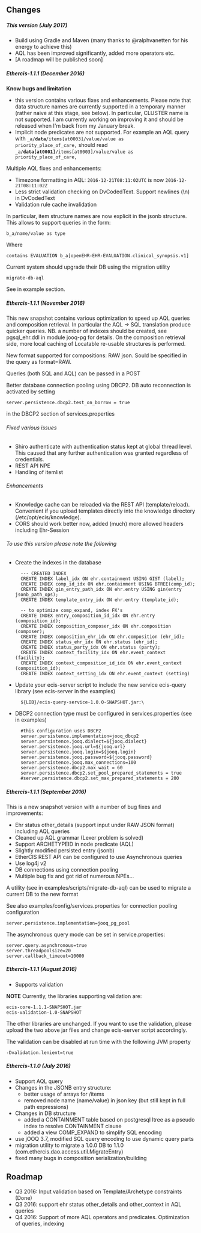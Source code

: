 Changes 
----
##### This version (July 2017)

* Build using Gradle and Maven (many thanks to @ralphvanetten for his energy to achieve this)
* AQL has been improved significantly, added more operators etc.
* [A roadmap will be published soon]

##### Ethercis-1.1.1 (December 2016)

**Know bugs and limitation**

* this version contains various fixes and enhancements. Please note that data structure names are currently supported in a temporary manner (rather naive at this stage, see below). In particular, CLUSTER name is not supported. I am currently working on improving it and should be released when I'm back from my January break.
* Implicit node predicates are not supported. For example an AQL query with <code>_a/**data**/items[at0003]/value/value as priority_place_of_care,</code> should read <code>_a/**data[at0001]**/items[at0003]/value/value as priority_place_of_care,</code>



Multiple AQL fixes and enhancements:

* Timezone formatting in AQL: <code>2016-12-21T08:11:02UTC</code> is now <code>2016-12-21T08:11:02Z</code>
* Less strict validation checking on DvCodedText. Support newlines (\n) in DvCodedText
* Validation rule cache invalidation 

In particular, item structure names are now explicit in the jsonb structure. This allows to support queries in the form:

	b_a/name/value as type

Where

	contains EVALUATION b_a[openEHR-EHR-EVALUATION.clinical_synopsis.v1]

Current system should upgrade their DB using the migration utility
 
	migrate-db-aql

See in example section.

##### Ethercis-1.1.1 (November 2016)
This new snapshot contains various optimization to speed up AQL queries and composition retrieval. In  particular the AQL -> SQL translation produce quicker queries. NB. a number of indexes should be created, see pgsql_ehr.ddl in module jooq-pg for details. On the composition retrieval side, more local caching of Locatable re-usable structures is performed.

New format supported for compositions: RAW json. Sould be specified in the query as format=RAW.

Queries (both SQL and AQL) can be passed in a POST

Better database connection pooling using DBCP2. DB auto reconnection is activated by setting 

	server.persistence.dbcp2.test_on_borrow = true

in the DBCP2 section of services.properties

###### Fixed various issues

- Shiro authenticate with authentication status kept at global thread level. This caused that any further authentication was granted regardless of credentials.
- REST API NPE
- Handling of itemlist 

###### Enhancements

- Knowledge cache can be reloaded via the REST API (template/reload). Convenient if you upload templates directly into the knowledge directory (/etc/opt/ecis/knowledge).
- CORS should work better now, added (much) more allowed headers including Ehr-Session 

###### To use this version please note the following

- Create the indexes in the database

		--- CREATED INDEX
		CREATE INDEX label_idx ON ehr.containment USING GIST (label);
		CREATE INDEX comp_id_idx ON ehr.containment USING BTREE(comp_id);
		CREATE INDEX gin_entry_path_idx ON ehr.entry USING gin(entry jsonb_path_ops);
		CREATE INDEX template_entry_idx ON ehr.entry (template_id);
		
		-- to optimize comp_expand, index FK's
		CREATE INDEX entry_composition_id_idx ON ehr.entry (composition_id);
		CREATE INDEX composition_composer_idx ON ehr.composition (composer);
		CREATE INDEX composition_ehr_idx ON ehr.composition (ehr_id);
		CREATE INDEX status_ehr_idx ON ehr.status (ehr_id);
		CREATE INDEX status_party_idx ON ehr.status (party);
		CREATE INDEX context_facility_idx ON ehr.event_context (facility);
		CREATE INDEX context_composition_id_idx ON ehr.event_context (composition_id);
		CREATE INDEX context_setting_idx ON ehr.event_context (setting)

- Update your ecis-server script to include the new service ecis-query library (see ecis-server in the examples)

		${LIB}/ecis-query-service-1.0.0-SNAPSHOT.jar:\

- DBCP2 connection type must be configured in services.properties (see in examples)

		#this configuration uses DBCP2
		server.persistence.implementation=jooq_dbcp2
		server.persistence.jooq.dialect=${jooq.dialect}
		server.persistence.jooq.url=${jooq.url}
		server.persistence.jooq.login=${jooq.login}
		server.persistence.jooq.password=${jooq.password}
		server.persistence.jooq.max_connections=100
		server.persistence.dbcp2.max_wait = 60
		server.persistence.dbcp2.set_pool_prepared_statements = true
		#server.persistence.dbcp2.set_max_prepared_statements = 200
  

##### Ethercis-1.1.1 (September 2016)
This is a new snapshot version with a number of bug fixes and improvements:

- Ehr status other_details (support input under RAW JSON format) including AQL queries
- Cleaned up AQL grammar (Lexer problem is solved)
- Support ARCHETYPEID in node predicate (AQL)
- Slightly modified persisted entry (jsonb)
- EtherCIS REST API can be configured to use Asynchronous queries
- Use log4j v2
- DB connections using connection pooling
- Multiple bug fix and got rid of numerous NPEs...

A utility (see in examples/scripts/migrate-db-aql) can be used to migrate a current DB to the new format

See also examples/config/services.properties for connection pooling configuration

	server.persistence.implementation=jooq_pg_pool

The asynchronous query mode can be set in service.properties:

	server.query.asynchronous=true
	server.threadpoolsize=20
	server.callback_timeout=10000


##### Ethercis-1.1.1 (August 2016)
- Supports validation

**NOTE**
Currently, the libraries supporting validation are:

	ecis-core-1.1.1-SNAPSHOT.jar
	ecis-validation-1.0-SNAPSHOT
 
The other libraries are unchanged. If you want to use the validation, please upload the two above jar files and change ecis-server script accordingly.

The validation can be disabled at run time with the following JVM property

	-Dvalidation.lenient=true


##### Ethercis-1.1.0 (July 2016)

- Support AQL query
- Changes in the JSONB entry structure:
	- better usage of arrays for /items
	- removed node name (name/value) in json key (but still kept in full path expressions)
- Changes in DB structure
	- added a CONTAINMENT table based on postgresql ltree as a pseudo index to resolve CONTAINMENT clause
	- added a view COMP_EXPAND to simplify SQL encoding
- use jOOQ 3.7, modified SQL query encoding to use dynamic query parts
- migration utility to migrate a 1.0.0 DB to 1.1.0 (com.ethercis.dao.access.util.MigrateEntry)
- fixed many bugs in composition serialization/building

Roadmap
--
- Q3 2016: Input validation based on Template/Archetype constraints (Done)
- Q3 2016: support ehr status other_details and other_context in AQL queries
- Q4 2016: Support of more AQL operators and predicates. Optimization of queries, indexing